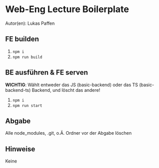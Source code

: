 # Web-Eng Lecture Boilerplate
Autor(en): Lukas Paffen

## FE builden
1. `npm i`
2. `npm run build`

## BE ausführen & FE serven
**WICHTIG**: Wählt entweder das JS (basic-backend) oder das TS (basic-backend-ts) Backend, und löscht das andere!
1. `npm i`
2. `npm run start`

## Abgabe
Alle node_modules, .git, o.Ä. Ordner vor der Abgabe löschen

## Hinweise
Keine
